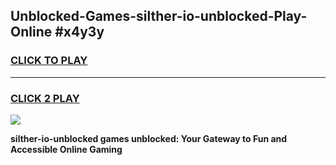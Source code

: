 
## Unblocked-Games-silther-io-unblocked-Play-Online #x4y3y
<h3>
<a href="https://news.freeplayer.one?title=silther-io-unblocked&ref=3">CLICK TO PLAY</a></h3>
<hr>

<h3>
<a href="https://news.freeplayer.one?title=silther-io-unblocked&ref=3">CLICK 2 PLAY</a>
  
</h3>

<a href="https://news.freeplayer.one?title=silther-io-unblocked&ref=3"><img src="https://clearcache.store/games.png"></a>


**silther-io-unblocked games unblocked: Your Gateway to Fun and Accessible Online Gaming**
